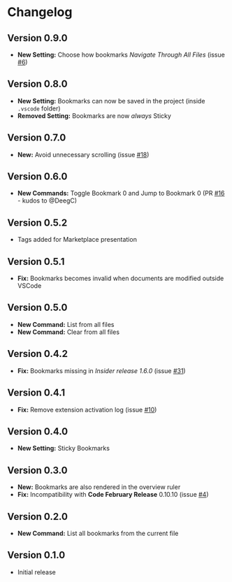 # Changelog

## Version 0.9.0

* **New Setting:** Choose how bookmarks _Navigate Through All Files_ (issue [#6](https://github.com/alefragnani/vscode-numbered-bookmarks/issues/6))

## Version 0.8.0

* **New Setting:** Bookmarks can now be saved in the project (inside `.vscode` folder)
* **Removed Setting:** Bookmarks are now _always_ Sticky

## Version 0.7.0

* **New:** Avoid unnecessary scrolling (issue [#18](https://github.com/alefragnani/vscode-numbered-bookmarks/issues/18))

## Version 0.6.0

* **New Commands:** Toggle Bookmark 0 and Jump to Bookmark 0 (PR [#16](https://github.com/alefragnani/vscode-numbered-bookmarks/pull/16) - kudos to @DeegC)

## Version 0.5.2

* Tags added for Marketplace presentation

## Version 0.5.1

* **Fix:** Bookmarks becomes invalid when documents are modified outside VSCode

## Version 0.5.0

* **New Command:** List from all files
* **New Command:** Clear from all files

## Version 0.4.2

* **Fix:** Bookmarks missing in _Insider release 1.6.0_ (issue [#31](https://github.com/alefragnani/vscode-numbered-bookmarks/issues/11))

## Version 0.4.1

* **Fix:** Remove extension activation log (issue [#10](https://github.com/alefragnani/vscode-numbered-bookmarks/issues/10))

## Version 0.4.0

* **New Setting:** Sticky Bookmarks 

## Version 0.3.0

* **New:** Bookmarks are also rendered in the overview ruler
* **Fix:** Incompatibility with **Code February Release** 0.10.10 (issue [#4](https://github.com/alefragnani/vscode-numbered-bookmarks/issues/4))

## Version 0.2.0

* **New Command:** List all bookmarks from the current file

## Version 0.1.0

* Initial release
